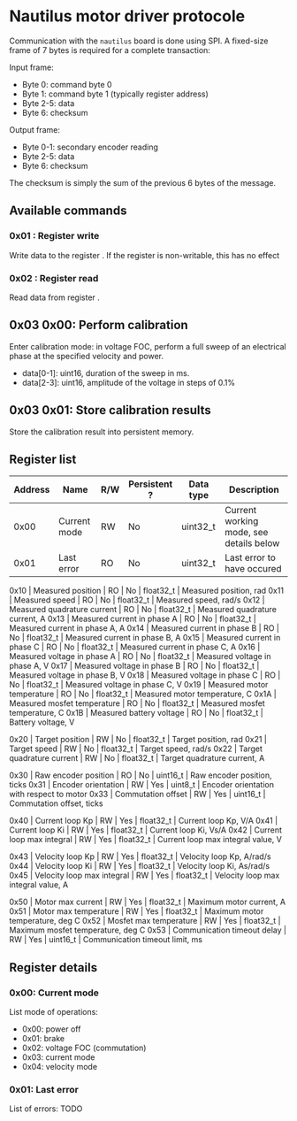 # Nautilus motor driver protocole

Communication with the `nautilus` board is done using SPI. A fixed-size frame of 7 bytes is required for a
complete transaction:

Input frame:
 - Byte 0: command byte 0
 - Byte 1: command byte 1 (typically register address)
 - Byte 2-5: data
 - Byte 6: checksum

Output frame:
 - Byte 0-1: secondary encoder reading
 - Byte 2-5: data
 - Byte 6: checksum

The checksum is simply the sum of the previous 6 bytes of the message.

## Available commands

### 0x01 <reg>: Register write

Write data to the register <reg>. If the register is non-writable, this has no effect

### 0x02 <reg>: Register read

Read data from register <reg>.

## 0x03 0x00: Perform calibration

Enter calibration mode: in voltage FOC, perform a full sweep of an electrical phase at the specified
velocity and power.

 - data[0-1]: uint16, duration of the sweep in ms.
 - data[2-3]: uint16, amplitude of the voltage in steps of 0.1%

## 0x03 0x01: Store calibration results

Store the calibration result into persistent memory.


## Register list

Address | Name                        | R/W | Persistent ? | Data type | Description
------- | ------------------          | --- | ------------ | --------- | -----------
0x00    | Current mode                | RW  | No           | uint32_t  | Current working mode, see details below
0x01    | Last error                  | RO  | No           | uint32_t  | Last error to have occured

0x10    | Measured position           | RO  | No           | float32_t | Measured position, rad
0x11    | Measured speed              | RO  | No           | float32_t | Measured speed, rad/s
0x12    | Measured quadrature current | RO  | No           | float32_t | Measured quadrature current, A
0x13    | Measured current in phase A | RO  | No           | float32_t | Measured current in phase A, A
0x14    | Measured current in phase B | RO  | No           | float32_t | Measured current in phase B, A
0x15    | Measured current in phase C | RO  | No           | float32_t | Measured current in phase C, A
0x16    | Measured voltage in phase A | RO  | No           | float32_t | Measured voltage in phase A, V
0x17    | Measured voltage in phase B | RO  | No           | float32_t | Measured voltage in phase B, V
0x18    | Measured voltage in phase C | RO  | No           | float32_t | Measured voltage in phase C, V
0x19    | Measured motor temperature  | RO  | No           | float32_t | Measured motor temperature, C
0x1A    | Measured mosfet temperature | RO  | No           | float32_t | Measured mosfet temperature, C
0x1B    | Measured battery voltage    | RO  | No           | float32_t | Battery voltage, V

0x20    | Target position             | RW  | No           | float32_t | Target position, rad
0x21    | Target speed                | RW  | No           | float32_t | Target speed, rad/s
0x22    | Target quadrature current   | RW  | No           | float32_t | Target quadrature current, A

0x30    | Raw encoder position        | RO  | No           | uint16_t | Raw encoder position, ticks
0x31    | Encoder orientation         | RW  | Yes          | uint8_t  | Encoder orientation with respect to motor
0x33    | Commutation offset          | RW  | Yes          | uint16_t | Commutation offset, ticks

0x40    | Current loop Kp             | RW  | Yes          | float32_t | Current loop Kp, V/A
0x41    | Current loop Ki             | RW  | Yes          | float32_t | Current loop Ki, Vs/A
0x42    | Current loop max integral   | RW  | Yes          | float32_t | Current loop max integral value, V

0x43    | Velocity loop Kp            | RW  | Yes          | float32_t | Velocity loop Kp, A/rad/s
0x44    | Velocity loop Ki            | RW  | Yes          | float32_t | Velocity loop Ki, As/rad/s
0x45    | Velocity loop max integral  | RW  | Yes          | float32_t | Velocity loop max integral value, A

0x50    | Motor max current           | RW  | Yes          | float32_t | Maximum motor current, A
0x51    | Motor max temperature       | RW  | Yes          | float32_t | Maximum motor temperature, deg C
0x52    | Mosfet max temperature      | RW  | Yes          | float32_t | Maximum mosfet temperature, deg C
0x53    | Communication timeout delay | RW  | Yes          | uint16_t  | Communication timeout limit, ms


## Register details

### 0x00: Current mode

List mode of operations:

 - 0x00: power off
 - 0x01: brake
 - 0x02: voltage FOC (commutation)
 - 0x03: current mode
 - 0x04: velocity mode

 ### 0x01: Last error

 List of errors: TODO